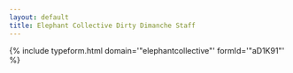 ```yaml
---
layout: default
title: Elephant Collective Dirty Dimanche Staff
---
```


{% include typeform.html domain='"elephantcollective"' formId='"aD1K91"' %}
